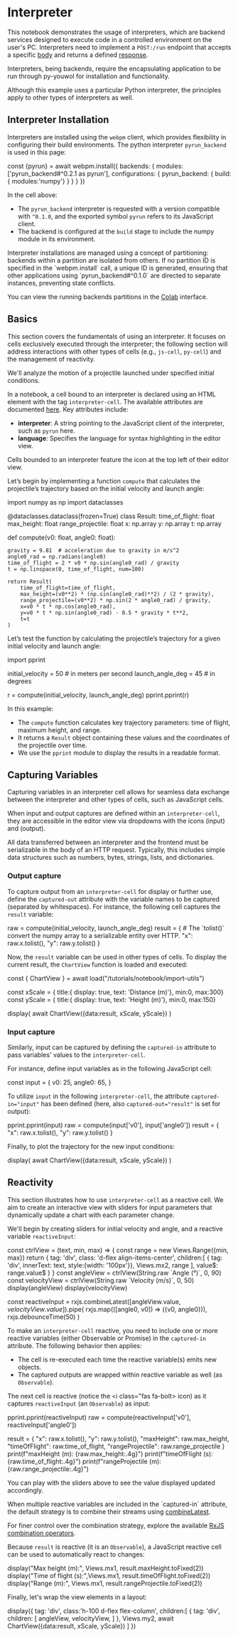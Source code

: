 # Interpreter

This notebook demonstrates the usage of interpreters, which are backend services designed to execute code in a
controlled environment on the user's PC. Interpreters need to implement a `POST:/run` endpoint that accepts a specific
[body](@nav/api/Notebook.RunBody) and returns a defined [response](@nav/api/Notebook.RunResponse).

<note level='warning' label='Important'>
Interpreters, being backends, require the encapsulating application to be run through py-youwol for installation and 
functionality.
</note>

Although this example uses a particular Python interpreter, the principles apply to other types of interpreters as well.


## Interpreter Installation

Interpreters are installed using the `webpm` client, which provides flexibility in configuring their build environments.
The python interpreter `pyrun_backend` is used in this page: 

<js-cell>
const {pyrun} = await webpm.install({
    backends: { 
        modules:['pyrun_backend#^0.2.1 as pyrun'],
        configurations: {
            pyrun_backend: {
                build: { modules:'numpy'}
            }
        }
    }
})
</js-cell>

In the cell above:
*  The `pyrun_backend` interpreter is requested with a version compatible with `^0.1.0`, 
   and the exported symbol `pyrun` refers to its JavaScript client.
*  The backend is configured at the `build` stage to include the numpy module in its environment.

<note level="hint">
Interpreter installations are managed using a concept of partitioning: backends within a partition are isolated from 
others. If no partition ID is specified in the `webpm.install` call, a unique ID is generated, ensuring that other 
applications using `pyrun_backend#^0.1.0` are directed to separate instances, preventing state conflicts.

You can view the running backends partitions in the 
<a target="_blank" href="/co-lab?nav=/environment/backends">Colab</a> interface.
</note>


## Basics

This section covers the fundamentals of using an interpreter. 
It focuses on cells exclusively executed through the interpreter; the following section will address interactions
with other types of cells (e.g., `js-cell`, `py-cell`) and the management of reactivity.

We'll analyze the motion of a projectile launched under specified initial conditions.

In a notebook, a cell bound to an interpreter is declared using an HTML element with the tag `interpreter-cell`. 
The available attributes are documented [here](@nav/api/Notebook.InterpreterCellAttributes).
Key attributes include:
*  **interpreter**: A string pointing to the JavaScript client of the interpreter, such as `pyrun` here.
*  **language**: Specifies the language for syntax highlighting in the editor view.

Cells bounded to an interpreter feature the icon <i class="fas fa-network-wired"></i> at the top left of their
editor view.

Let’s begin by implementing a function `compute` that calculates the projectile’s trajectory based on the initial 
velocity and launch angle:

<interpreter-cell interpreter="pyrun" language="python">
import numpy as np
import dataclasses

@dataclasses.dataclass(frozen=True)
class Result:
    time_of_flight: float
    max_height: float
    range_projectile: float
    x: np.array
    y: np.array
    t: np.array

def compute(v0: float, angle0: float):

    gravity = 9.81  # acceleration due to gravity in m/s^2
    angle0_rad = np.radians(angle0)
    time_of_flight = 2 * v0 * np.sin(angle0_rad) / gravity
    t = np.linspace(0, time_of_flight, num=100)

    return Result(
        time_of_flight=time_of_flight, 
        max_height=(v0**2) * (np.sin(angle0_rad)**2) / (2 * gravity), 
        range_projectile=(v0**2) * np.sin(2 * angle0_rad) / gravity,
        x=v0 * t * np.cos(angle0_rad), 
        y=v0 * t * np.sin(angle0_rad) - 0.5 * gravity * t**2,
        t=t
    )
</interpreter-cell>

Let’s test the function by calculating the projectile’s trajectory for a given initial velocity and launch angle:

<interpreter-cell interpreter="pyrun" language="python">
import pprint

initial_velocity = 50  # in meters per second
launch_angle_deg = 45  # in degrees

r = compute(initial_velocity, launch_angle_deg)
pprint.pprint(r)
</interpreter-cell>

In this example:

*  The `compute` function calculates key trajectory parameters: time of flight, maximum height, and range.
*  It returns a `Result` object containing these values and the coordinates of the projectile over time.
*  We use the `pprint` module to display the results in a readable format.


## Capturing Variables

Capturing variables in an interpreter cell allows for seamless data exchange between the interpreter and other types 
of cells, such as JavaScript cells.

When input and output captures are defined within an `interpreter-cell`, they are accessible in the editor view via
dropdowns with the icons <i class='fas fa-sign-in-alt'></i> (input) and <i class='fas fa-sign-out-alt'></i> (output).

<note level='warning' label='Important'>
All data transferred between an interpreter and the frontend must be serializable in the body of an HTTP request.
Typically, this includes simple data structures such as numbers, bytes, strings, lists, and dictionaries.
</note>

### Output capture

To capture output from an `interpreter-cell` for display or further use, define the `captured-out` attribute with 
the variable names to be captured (separated by whitespaces).
For instance, the following cell captures the `result` variable:

<interpreter-cell interpreter="pyrun" language="python" captured-out="result">
raw = compute(initial_velocity, launch_angle_deg)
result = {
    # The `tolist()` convert the numpy array to a serializable entity over HTTP.
    "x": raw.x.tolist(),
    "y": raw.y.tolist()
}
</interpreter-cell>

Now, the `result` variable can be used in other types of cells. 
To display the current result, the `ChartView` function is loaded and executed:

<js-cell>
const { ChartView } = await load("/tutorials/notebook/import-utils")

const xScale = { title:{ display: true, text: 'Distance (m)'}, min:0, max:300}
const yScale = { title:{ display: true, text: 'Height (m)'}, min:0, max:150}

display( await ChartView({data:result, xScale, yScale}) )
</js-cell>



### Input capture

Similarly, input can be captured by defining the `captured-in` attribute to pass variables' values to the 
`interpreter-cell`.

For instance, define input variables as in the following JavaScript cell:

<js-cell>
const input = { 
    v0: 25,
    angle0: 65,
}
</js-cell>

To utilize `input` in the following `interpreter-cell`, the attribute `captured-in="input"` has been defined (here, 
also `captured-out="result"` is set for output):

<interpreter-cell interpreter="pyrun" language="python" captured-in="input" captured-out="result">
pprint.pprint(input)
raw = compute(input['v0'], input['angle0'])
result = {
    "x": raw.x.tolist(),
    "y": raw.y.tolist()
}
</interpreter-cell>

Finally, to plot the trajectory for the new input conditions:

<js-cell>
display( await ChartView({data:result, xScale, yScale}) )
</js-cell>

## Reactivity

This section illustrates how to use `interpreter-cell` as a reactive cell. 
We aim to create an interactive view with sliders for input parameters that dynamically update a chart with each 
parameter change.

We'll begin by creating sliders for initial velocity and angle, and a reactive variable `reactiveInput`:

<js-cell>
const ctrlView = (text, min, max) => {
    const range = new Views.Range({min, max}) 
    return {
        tag: 'div',
        class: 'd-flex align-items-center',
        children:[
            { tag: 'div', innerText: text, style:{width: '100px'}},
            Views.mx2,
            range
        ],
        value$: range.value$
    }
}
const angleView = ctrlView(String.raw `Angle (°)`, 0, 90)
const velocityView = ctrlView(String.raw `Velocity (m/s)`, 0, 50)
display(angleView)
display(velocityView)

const reactiveInput = rxjs.combineLatest([angleView.value$, velocityView.value$]).pipe(
    rxjs.map(([angle0, v0]) => ({v0, angle0})),
    rxjs.debounceTime(50)
)
</js-cell>


To make an `interpreter-cell` reactive, you need to include one or more reactive variables (either Observable or 
Promise) in the `captured-in` attribute. The following behavior then applies:
*  The cell is re-executed each time the reactive variable(s) emits new objects.
*  The captured outputs are wrapped within reactive variable as well (as `Observable`).


The next cell is reactive (notice the <i class="fas fa-bolt></i> icon) as it captures `reactiveInput`
(an `Observable`) as input:

<interpreter-cell interpreter="pyrun" language="python" captured-in="reactiveInput" captured-out="result">
pprint.pprint(reactiveInput)
raw = compute(reactiveInput['v0'], reactiveInput['angle0'])

result = {
    "x": raw.x.tolist(),
    "y": raw.y.tolist(),
    "maxHeight": raw.max_height,
    "timeOfFlight": raw.time_of_flight,
    "rangeProjectile": raw.range_projectile
}
print(f"maxHeight (m): {raw.max_height:.4g}")
print(f"timeOfFlight (s): {raw.time_of_flight:.4g}")
print(f"rangeProjectile (m): {raw.range_projectile:.4g}")
</interpreter-cell>

You can play with the sliders above to see the value displayed updated accordingly.

<note level="hint">
When multiple reactive variables are included in the `captured-in` attribute, the default strategy is to combine
their streams using <a href="https://rxjs.dev/api/index/function/combineLatest" target="_blank">combineLatest</a>.

For finer control over the combination strategy, explore the available
<a href="https://www.learnrxjs.io/learn-rxjs/operators/combination" target="_blank">RxJS combination operators</a>.
</note>

Because `result` is reactive (it is an `Observable`), a JavaScript reactive cell can be used to automatically 
react to changes:

<js-cell reactive="true">
display("Max height (m):", Views.mx1, result.maxHeight.toFixed(2))
display("Time of flight (s):",Views.mx1,  result.timeOfFlight.toFixed(2))
display("Range (m):", Views.mx1, result.rangeProjectile.toFixed(2))
</js-cell>

Finally, let's wrap the view elements in a layout:

<js-cell cell-id="final">
display({
    tag: 'div',
    class:'h-100 d-flex flex-column',
    children:[
        {
        	tag: 'div',
            children: [
                angleView,
                velocityView,
            ]
        },
        Views.my2,
        await ChartView({data:result, xScale, yScale})
    ]
})
</js-cell>

<cell-output cell-id="final" full-screen="true">
</cell-output>